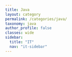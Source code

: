 ```yaml
---
title: Java
layout: category
permalink: /categories/java/
taxonomy: java
author_profile: false
classes: wide
sidebar:
  title: "IT"
  nav: "it-sidebar"
---
```

